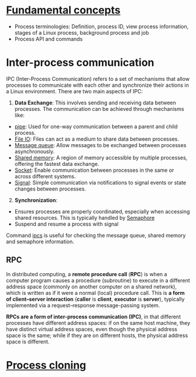 # [Fundamental concepts](Fundamental%20concepts)
* Process terminologies: Definition, process ID, view process information, stages of a Linux process, background process and job
* Process API and commands

# Inter-process communication

IPC (Inter-Process Communication) refers to a set of mechanisms that allow processes to communicate with each other and synchronize their actions in a Linux environment. There are two main aspects of IPC:
1. **Data Exchange**: This involves sending and receiving data between processes. The communication can be achieved through mechanisms like:
  * [pipe](https://github.com/TranPhucVinh/C/blob/master/Physical%20layer/File%20IO/pipe.md): Used for one-way communication between a parent and child process.
  * [File IO](../File%20IO/): Files can act as a medium to share data between processes.
  * [Message queue](Message%20queue): Allow messages to be exchanged between processes asynchronously.
  * [Shared memory](Shared%20memory): A region of memory accessible by multiple processes, offering the fastest data exchange.
  * [Socket](https://github.com/TranPhucVinh/C/tree/master/Transport%20layer): Enable communication between processes in the same or across different systems. 
  * [Signal](https://github.com/TranPhucVinh/C/tree/master/Physical%20layer/Signal): Simple communication via notifications to signal events or state changes between processes.
2. **Synchronization**:
  * Ensures processes are properly coordinated, especially when accessing shared resources. This is typically handled by [Semaphore](https://github.com/TranPhucVinh/C/blob/master/Physical%20layer/Thread/Documents/Semaphore.md)
  * Suspend and resume a process with signal
  
Command [ipcs](https://github.com/TranPhucVinh/Linux-Shell/blob/master/Physical%20layer/Process/System%20V%20IPC.md#ipcs) is useful for checking the message queue, shared memory and semaphore information.

## RPC

In distributed computing, a **remote procedure call** (**RPC**) is when a computer program causes a procedure (subroutine) to execute in a different address space (commonly on another computer on a shared network), which is written as if it were a normal (local) procedure call. This is **a form of client–server interaction** (**caller** is **client**, **executor** is **server**), typically implemented via a request–response message-passing system. 

**RPCs are a form of inter-process communication (IPC)**, in that different processes have different address spaces: if on the same host machine, they have distinct virtual address spaces, even though the physical address space is the same; while if they are on different hosts, the physical address space is different.
# [Process cloning](Process%20cloning)
